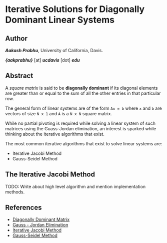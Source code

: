 # Iterative Solutions for Diagonally Dominant Linear Systems

## Author

_**Aakash Prabhu**_, University of California, Davis.

_**{aakprabhu}**_ [at] _**ucdavis**_ [dot] _**edu**_

## Abstract

A _square matrix_ is said to be **diagonally dominant** if its diagonal
elements are greater than or equal to the sum of all the other entries in that
particular row.

The general form of linear systems are of the form `Ax = b` where `x` and `b`
are vectors of size `N x 1` and `A` is a `N x N` square matrix.

While no partial pivoting is required while solving a linear system of such
matrices using the Guass-Jordan elimination, an interest is sparked while
thinking about the iterative algorithms that exist.

The most common iterative algorithms that exist to solve linear systems are:
* Iterative Jacobi Method
* Gauss-Seidel Method

## The Iterative Jacobi Method

TODO: Write about high level algorithm and mention implementation methods.

## References

* [Diagonally Dominant Matrix](https://en.wikipedia.org/wiki/Diagonally_dominant_matrix)
* [Gauss - Jordan Elimination](https://en.wikipedia.org/wiki/Gaussian_elimination)
* [Iterative Jacobi Method](https://en.wikipedia.org/wiki/Jacobi_method)
* [Gauss-Seidel Method](https://en.wikipedia.org/wiki/Gauss%E2%80%93Seidel_method)
